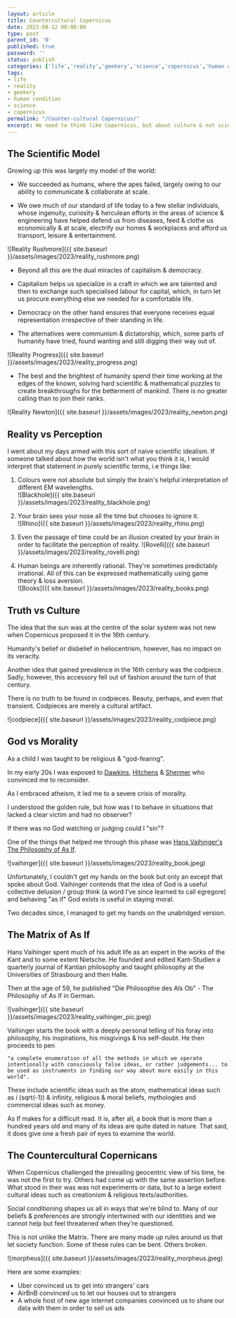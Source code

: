 ```yaml
---
layout: article
title: Countercultural Copernicus
date: 2023-08-12 00:00:00
type: post
parent_id: '0'
published: true
password: ''
status: publish
categories: ['life','reality','geekery','science','copernicus','human condition']
tags:
- life
- reality
- geekery
- human condition
- science
- copernicus
permalink: "/Counter-cultural Copernicus/"
excerpt: We need to think like Copernicus, but about culture & not science
---
```


## The Scientific Model

Growing up this was largely my model of the world:   

- We succeeded as humans, where the apes failed, largely owing to our ability to communicate & collaborate at scale.

- We owe much of our standard of life today to a few stellar individuals, whose ingenuity, curiosity & herculean efforts in the areas of science & engineering have helped defend us from diseases, feed & clothe us economically & at scale, electrify our homes & workplaces and afford us transport, leisure & entertainment.   

![Reality Rushmore]({{ site.baseurl }}/assets/images/2023/reality_rushmore.png)

- Beyond all this are the dual miracles of capitalism & democracy.

- Capitalism helps us specialize in a craft in which we are talented and then to exchange such specialised labour for capital, which, in turn let us procure everything else we needed for a comfortable life.

- Democracy on the other hand ensures that everyone receives equal representation irrespective of their standing in life.

- The alternatives were communism & dictatorship, which, some parts of humanity have tried, found wanting and still digging their way out of.   

![Reality Progress]({{ site.baseurl }}/assets/images/2023/reality_progress.png)

- The best and the brightest of humanity spend their time working at the edges of the known, solving hard scientific & mathematical puzzles to create breakthroughs for the betterment of mankind. There is no greater calling than to join their ranks.  

![Reality Newton]({{ site.baseurl }}/assets/images/2023/reality_newton.png)
     
       
## Reality vs Perception

I went about my days armed with this sort of naive scientific idealism. If someone talked about how the world isn't what you think it is, I would interpret that statement in purely scientific terms, i.e things like:    

1. Colours were not absolute but simply the brain's helpful interpretation of different EM wavelengths.  
![Blackhole]({{ site.baseurl }}/assets/images/2023/reality_blackhole.png)  

2. Your brain sees your nose all the time but chooses to ignore it.  
![Rhino]({{ site.baseurl }}/assets/images/2023/reality_rhino.png)  

3. Even the passage of time could be an illusion created by your brain in order to facilitate the perception of reality.
![Rovelli]({{ site.baseurl }}/assets/images/2023/reality_rovelli.png)  

4. Human beings are inherently rational. They're sometimes predictably irrational. All of this can be expressed mathematically using game theory & loss aversion.  
![Books]({{ site.baseurl }}/assets/images/2023/reality_books.png)    
      
## Truth vs Culture

The idea that the sun was at the centre of the solar system was not new when Copernicus proposed it in the 16th century.   

Humanity's belief or disbelief in heliocentrism, however, has no impact on its veracity.  

Another idea that gained prevalence in the 16th century was the codpiece. Sadly, however, this accessory fell out of fashion around the turn of that century.   

There is no truth to be found in codpieces. Beauty, perhaps, and even that transient. Codpieces are merely a cultural artifact.    

![codpiece]({{ site.baseurl }}/assets/images/2023/reality_codpiece.png)   
       
## God vs Morality

As a child I was taught to be religious & "god-fearing".   

In my early 20s I was exposed to [Dawkins](https://www.goodreads.com/book/show/14743), [Hitchens](https://www.goodreads.com/en/book/show/43369) & [Shermer](https://www.goodreads.com/book/show/83578) who convinced me to reconsider.   

As I embraced atheism, it led me to a severe crisis of morality.      

I understood the golden rule, but how was I to behave in situations that lacked a clear victim and had no observer?   

If there was no God watching or judging could I "sin"?   

One of the things that helped me through this phase was [Hans Vaihinger's The Philosophy of As If](https://www.goodreads.com/en/book/show/7740454).

![vaihinger]({{ site.baseurl }}/assets/images/2023/reality_book.jpeg)  

Unfortunately, I couldn't get my hands on the book but only an except that spoke about God. Vaihinger contends that the idea of God is a useful collective delusion / group think (a word I've since learned to call egregore) and behaving "as if" God exists is useful in staying moral.   

Two decades since, I managed to get my hands on the unabridged version.   
      
## The Matrix of As If

Hans Vaihinger spent much of his adult life as an expert in the works of the Kant and to some extent Nietsche. He founded and edited Kant-Studien a quarterly journal of Kantian philosophy and taught philosophy at the Universities of Strasbourg and then Halle.  

Then at the age of 59, he published "Die Philosophie des Als Ob" - The Philosophy of As If in German.

![vaihinger]({{ site.baseurl }}/assets/images/2023/reality_vaihinger_pic.jpeg)  

Vaihinger starts the book with a deeply personal telling of his foray into philosophy, his inspirations, his misgivings & his self-doubt. He then proceeds to pen 

``` 
"a complete enumeration of all the methods in which we operate intentionally with consciously false ideas, or rather judgements... to be used as instruments in finding our way about more easily in this world".    
```
These include scientific ideas such as the atom, mathematical ideas such as *i* \(sqrt\(-1\)\) & infinity, religious & moral beliefs, mythologies and commercial ideas such as money.

As If makes for a difficult read. It is, after all, a book that is more than a hundred years old and many of its ideas are quite dated in nature. That said, it does give one a fresh pair of eyes to examine the world.

## The Countercultural Copernicans

When Copernicus challenged the prevailing geocentric view of his time, he was not the first to try. Others had come up with the same assertion before. What stood in their was was not experiments or data, but to a large extent cultural ideas such as creationism & religious texts/authorities.   

Social conditioning shapes us all in ways that we're blind to. Many of our beliefs & preferences are strongly intertwined with our identities and we cannot help but feel threatened when they're questioned.     

This is not unlike the Matrix. There are many made up rules around us that let society function. Some of these rules can be bent. Others broken.

![morpheus]({{ site.baseurl }}/assets/images/2023/reality_morpheus.jpeg)  

Here are some examples:
- Uber convinced us to get into strangers' cars
- AirBnB convinced us to let our houses out to strangers
- A whole host of new age internet companies convinced us to share our data with them in order to sell us ads




